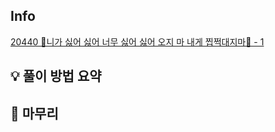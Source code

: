 ## Info
[20440 🎵니가 싫어 싫어 너무 싫어 싫어 오지 마 내게 찝쩍대지마🎵 - 1](https://www.acmicpc.net/problem/20440)

## 💡 풀이 방법 요약


## 🙂 마무리

